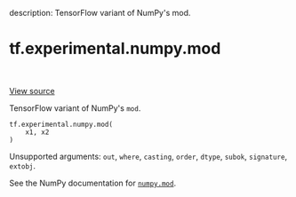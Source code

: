 description: TensorFlow variant of NumPy's mod.

<div itemscope itemtype="http://developers.google.com/ReferenceObject">
<meta itemprop="name" content="tf.experimental.numpy.mod" />
<meta itemprop="path" content="Stable" />
</div>

# tf.experimental.numpy.mod

<!-- Insert buttons and diff -->

<table class="tfo-notebook-buttons tfo-api nocontent" align="left">

</table>

<a target="_blank" class="external" href="/code/stable/tensorflow/python/ops/numpy_ops/np_math_ops.py">View source</a>



TensorFlow variant of NumPy's `mod`.

<pre class="devsite-click-to-copy prettyprint lang-py tfo-signature-link">
<code>tf.experimental.numpy.mod(
    x1, x2
)
</code></pre>



<!-- Placeholder for "Used in" -->

Unsupported arguments: `out`, `where`, `casting`, `order`, `dtype`, `subok`, `signature`, `extobj`.

See the NumPy documentation for [`numpy.mod`](https://numpy.org/doc/1.16/reference/generated/numpy.mod.html).